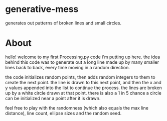 # generative-mess
generates out patterns of broken lines and small circles.

# About

hello! welcome to my first Processing.py code i'm putting up here.
the idea behind this code was to generate out a long line made up by many smaller lines back to back, every time moving in a random direction.

the code initializes random points, then adds random integers to them to create the next point. the line is drawn to this next point, and then the x and y values appended into the list to continue the process.
the lines are broken up by a white circle drawn at that point.
there is also a 1 in 5 chance a circle can be initialized near a point after it is drawn.

feel free to play with the randomness (which also equals the max line distance), line count, ellipse sizes and the random seed.
